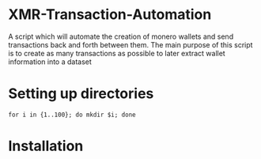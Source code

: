 # XMR-Transaction-Automation
A script which will automate the creation of monero wallets and send transactions back and forth between them. The main purpose of this script is to create as many transactions as possible to later extract wallet information into a dataset

# Setting up directories
`for i in {1..100}; do mkdir $i; done`

# Installation
